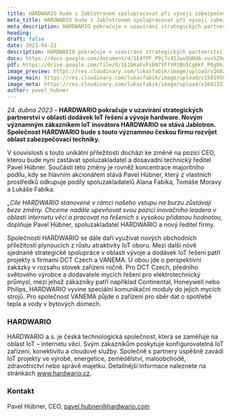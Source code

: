 ```yaml
---
title: HARDWARIO bude s Jablotronem spolupracovat při vývoji zabezpečovacích systémů a na pozici CEO se posouvá spoluzakladatel Pavel Hübner 
meta_title: HARDWARIO bude s Jablotronem spolupracovat při vývoji zabezpečovacích systémů a na pozici CEO se posouvá spoluzakladatel Pavel Hübner 
meta_description: HARDWARIO pokračuje v uzavírání strategických partnerství v oblasti dodávek IoT řešení a vývoje hardware. Novým významným zákazníkem IoT inovátora HARDWARIO se stává Jablotron. Společnost HARDWARIO bude s touto významnou českou firmu rozvíjet oblast zabezpečovací techniky.
heading: 
draft: false
date: 2023-04-22
description: HARDWARIO pokračuje v uzavírání strategických partnerství v oblasti dodávek IoT řešení a vývoje hardware. Novým významným zákazníkem IoT inovátora HARDWARIO se stává Jablotron. Společnost HARDWARIO bude s touto významnou českou firmu rozvíjet oblast zabezpečovací techniky.
docx: https://docs.google.com/document/d/1E4fPF_P9j7c4IJwvQUNU6-vuxSZ9oe0G/edit?usp=sharing&ouid=100979526148034723712&rtpof=true&sd=true
pdf: https://drive.google.com/file/d/1E1bKaFvFsbN7VFfYRtBn5Cg6kF_P0g9h/view?usp=sharing
image_preview: https://res.cloudinary.com/lukasfabik/image/upload/v1682157757/press/2023-04-22-jablotron.cs.png
image_main: https://res.cloudinary.com/lukasfabik/image/upload/v1581950249/blog/wide_placeholder.jpg
image_meta: https://res.cloudinary.com/lukasfabik/image/upload/v1682157757/press/2023-04-22-jablotron.cs.png
author: pavel_hubner
---
```


*24. dubna 2023* – **HARDWARIO pokračuje v uzavírání strategických partnerství v oblasti dodávek IoT řešení a vývoje hardware. Novým významným zákazníkem IoT inovátora HARDWARIO se stává Jablotron. Společnost HARDWARIO bude s touto významnou českou firmu rozvíjet oblast zabezpečovací techniky.**

V souvislosti s touto unikátní příležitostí dochází ke změně na pozici CEO, kterou bude nyní zastávat  spoluzakladatel a dosavadní technický ředitel Pavel Hübner. Součástí této změny je rovněž koncentrace majoritního podílu, kdy se hlavním akcionářem stává Pavel Hübner, který z vlastních prostředků odkupuje podíly spoluzakladatelů Alana Fabika, Tomáše Moravy a Lukáše Fabika.

*„Cíle HARDWARIO stanovené v rámci našeho vstupu na burzu zůstávají beze změny. Chceme nadále upevňovat svou pozici inovačního leadera v oblasti internetu věcí a pracovat na řešeních s vysokou přidanou hodnotou,* doplňuje Pavel Hübner, spoluzakladatel HARDWARIO a nový ředitel firmy.

Společnosti HARDWARIO se dále daří využívat nových obchodních příležitostí plynoucích z růstu atraktivity IoT oboru. Mezi další nově sjednané strategické spolupráce v oblasti vývoje a dodávek IoT řešení patří projekty s firmami DCT Czech a VANEMA. U obou jde o perspektivní zakázky v rozsahu stovek zařízení ročně. Pro DCT Czech, předního světového výrobce a dodavatele mycích řešení pro elektrotechnický průmysl, mezi jehož zákazníky patří například Continental, Honeywell nebo Philips, HARDWARIO vyvine speciální komunikační moduly do jejich mycích strojů. Pro společnost VANEMA půjde o zařízení pro sběr dat o spotřebě tepla a vody v bytových domech.

### HARDWARIO

HARDWARIO a.s. je česká technologická společnost, která se zaměřuje na oblast IoT – internetu věcí. Svým zákazníkům poskytuje konfigurovatelná IoT zařízení, konektivitu a cloudové služby. Společně s partnery úspěšně zavádí IoT projekty ve výrobě, energetice, zemědělství, maloobchodě, zdravotnictví nebo správě majetku. Detailnější informace naleznete na stránkách www.hardwario.cz.

### Kontakt

Pavel Hübner, CEO, pavel.hubner@hardwario.com